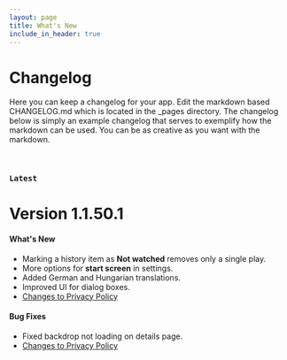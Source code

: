 ```yaml
---
layout: page
title: What's New
include_in_header: true
---
```


# Changelog
Here you can keep a changelog for your app. Edit the markdown based CHANGELOG.md which is located in the _pages directory. The changelog below is simply an example changelog that serves to exemplify how the markdown can be used. You can be as creative as you want with the markdown.

<br>

### `Latest`
# **Version 1.1.50.1**

#### What's New
- Marking a history item as **Not watched** removes only a single play.
- More options for **start screen** in settings.
- Added German and Hungarian translations.
- Improved UI for dialog boxes.
- [Changes to Privacy Policy](/privacypolicy)

#### Bug Fixes
- Fixed backdrop not loading on details page.
- [Changes to Privacy Policy](/privacypolicy)

<br>
